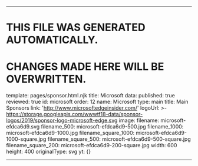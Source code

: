 ----

# THIS FILE WAS GENERATED AUTOMATICALLY.
# CHANGES MADE HERE WILL BE OVERWRITTEN.

template: pages/sponsor.html.njk
title: Microsoft
data:
  published: true
  reviewed: true
  id: microsoft
  order: 12
  name: Microsoft
  type: main
  title: Main Sponsors
  link: 'http://www.microsoftedgeinsider.com/'
  logoUrl: >-
    https://storage.googleapis.com/wwwtf18-data/sponsor-logos/2019/sponsor-logo-microsoft-edge.svg
  image:
    filename: microsoft-efdca6d9.svg
    filename_500: microsoft-efdca6d9-500.jpg
    filename_1000: microsoft-efdca6d9-1000.jpg
    filename_square_1000: microsoft-efdca6d9-1000-square.jpg
    filename_square_500: microsoft-efdca6d9-500-square.jpg
    filename_square_200: microsoft-efdca6d9-200-square.jpg
    width: 600
    height: 400
    originalType: svg
yt: {}

----

 